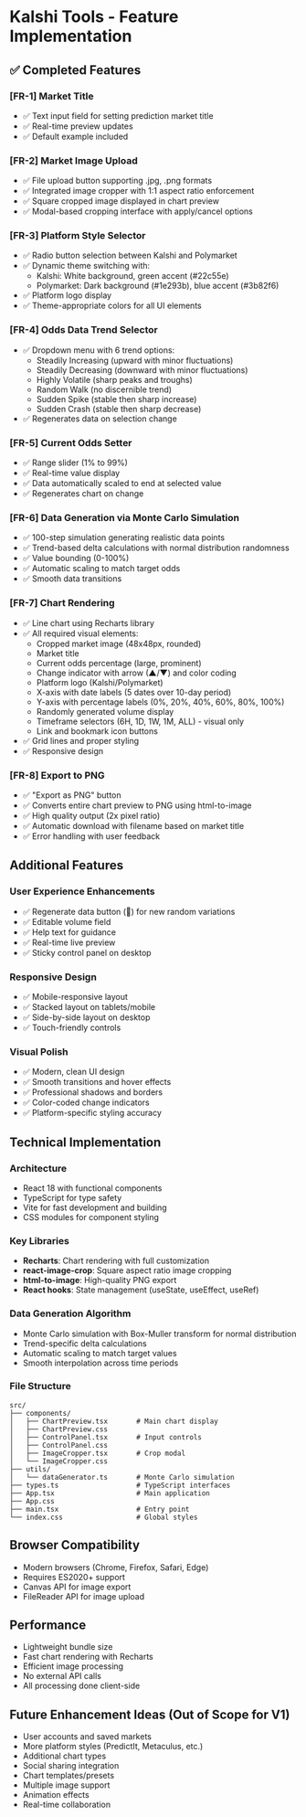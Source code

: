 # Kalshi Tools - Feature Implementation

## ✅ Completed Features

### [FR-1] Market Title
- ✅ Text input field for setting prediction market title
- ✅ Real-time preview updates
- ✅ Default example included

### [FR-2] Market Image Upload
- ✅ File upload button supporting .jpg, .png formats
- ✅ Integrated image cropper with 1:1 aspect ratio enforcement
- ✅ Square cropped image displayed in chart preview
- ✅ Modal-based cropping interface with apply/cancel options

### [FR-3] Platform Style Selector
- ✅ Radio button selection between Kalshi and Polymarket
- ✅ Dynamic theme switching with:
  - Kalshi: White background, green accent (#22c55e)
  - Polymarket: Dark background (#1e293b), blue accent (#3b82f6)
- ✅ Platform logo display
- ✅ Theme-appropriate colors for all UI elements

### [FR-4] Odds Data Trend Selector
- ✅ Dropdown menu with 6 trend options:
  - Steadily Increasing (upward with minor fluctuations)
  - Steadily Decreasing (downward with minor fluctuations)
  - Highly Volatile (sharp peaks and troughs)
  - Random Walk (no discernible trend)
  - Sudden Spike (stable then sharp increase)
  - Sudden Crash (stable then sharp decrease)
- ✅ Regenerates data on selection change

### [FR-5] Current Odds Setter
- ✅ Range slider (1% to 99%)
- ✅ Real-time value display
- ✅ Data automatically scaled to end at selected value
- ✅ Regenerates chart on change

### [FR-6] Data Generation via Monte Carlo Simulation
- ✅ 100-step simulation generating realistic data points
- ✅ Trend-based delta calculations with normal distribution randomness
- ✅ Value bounding (0-100%)
- ✅ Automatic scaling to match target odds
- ✅ Smooth data transitions

### [FR-7] Chart Rendering
- ✅ Line chart using Recharts library
- ✅ All required visual elements:
  - Cropped market image (48x48px, rounded)
  - Market title
  - Current odds percentage (large, prominent)
  - Change indicator with arrow (▲/▼) and color coding
  - Platform logo (Kalshi/Polymarket)
  - X-axis with date labels (5 dates over 10-day period)
  - Y-axis with percentage labels (0%, 20%, 40%, 60%, 80%, 100%)
  - Randomly generated volume display
  - Timeframe selectors (6H, 1D, 1W, 1M, ALL) - visual only
  - Link and bookmark icon buttons
- ✅ Grid lines and proper styling
- ✅ Responsive design

### [FR-8] Export to PNG
- ✅ "Export as PNG" button
- ✅ Converts entire chart preview to PNG using html-to-image
- ✅ High quality output (2x pixel ratio)
- ✅ Automatic download with filename based on market title
- ✅ Error handling with user feedback

## Additional Features

### User Experience Enhancements
- ✅ Regenerate data button (🎲) for new random variations
- ✅ Editable volume field
- ✅ Help text for guidance
- ✅ Real-time live preview
- ✅ Sticky control panel on desktop

### Responsive Design
- ✅ Mobile-responsive layout
- ✅ Stacked layout on tablets/mobile
- ✅ Side-by-side layout on desktop
- ✅ Touch-friendly controls

### Visual Polish
- ✅ Modern, clean UI design
- ✅ Smooth transitions and hover effects
- ✅ Professional shadows and borders
- ✅ Color-coded change indicators
- ✅ Platform-specific styling accuracy

## Technical Implementation

### Architecture
- React 18 with functional components
- TypeScript for type safety
- Vite for fast development and building
- CSS modules for component styling

### Key Libraries
- **Recharts**: Chart rendering with full customization
- **react-image-crop**: Square aspect ratio image cropping
- **html-to-image**: High-quality PNG export
- **React hooks**: State management (useState, useEffect, useRef)

### Data Generation Algorithm
- Monte Carlo simulation with Box-Muller transform for normal distribution
- Trend-specific delta calculations
- Automatic scaling to match target values
- Smooth interpolation across time periods

### File Structure
```
src/
├── components/
│   ├── ChartPreview.tsx       # Main chart display
│   ├── ChartPreview.css
│   ├── ControlPanel.tsx       # Input controls
│   ├── ControlPanel.css
│   ├── ImageCropper.tsx       # Crop modal
│   └── ImageCropper.css
├── utils/
│   └── dataGenerator.ts       # Monte Carlo simulation
├── types.ts                   # TypeScript interfaces
├── App.tsx                    # Main application
├── App.css
├── main.tsx                   # Entry point
└── index.css                  # Global styles
```

## Browser Compatibility
- Modern browsers (Chrome, Firefox, Safari, Edge)
- Requires ES2020+ support
- Canvas API for image export
- FileReader API for image upload

## Performance
- Lightweight bundle size
- Fast chart rendering with Recharts
- Efficient image processing
- No external API calls
- All processing done client-side

## Future Enhancement Ideas (Out of Scope for V1)
- User accounts and saved markets
- More platform styles (PredictIt, Metaculus, etc.)
- Additional chart types
- Social sharing integration
- Chart templates/presets
- Multiple image support
- Animation effects
- Real-time collaboration

